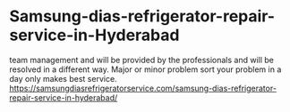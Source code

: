 # Samsung-dias-refrigerator-repair-service-in-Hyderabad
team management and will be provided by the professionals and will be resolved in a different way. Major or minor problem sort your problem in a day only makes best service. https://samsungdiasrefrigeratorservice.com/samsung-dias-refrigerator-repair-service-in-hyderabad/
